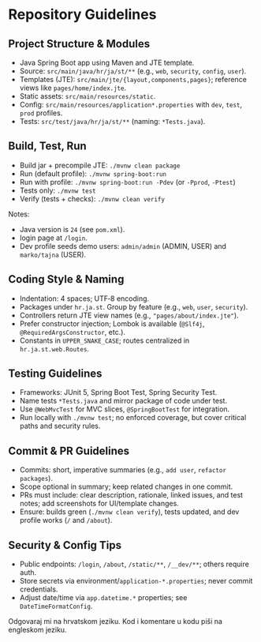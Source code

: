 # Repository Guidelines

## Project Structure & Modules
- Java Spring Boot app using Maven and JTE template.
- Source: `src/main/java/hr/ja/st/**` (e.g., `web`, `security`, `config`, `user`).
- Templates (JTE): `src/main/jte/{layout,components,pages}`; reference views like `pages/home/index.jte`.
- Static assets: `src/main/resources/static`.
- Config: `src/main/resources/application*.properties` with `dev`, `test`, `prod` profiles.
- Tests: `src/test/java/hr/ja/st/**` (naming: `*Tests.java`).

## Build, Test, Run
- Build jar + precompile JTE: `./mvnw clean package`
- Run (default profile): `./mvnw spring-boot:run`
- Run with profile: `./mvnw spring-boot:run -Pdev` (or `-Pprod`, `-Ptest`)
- Tests only: `./mvnw test`
- Verify (tests + checks): `./mvnw clean verify`

Notes:
- Java version is `24` (see `pom.xml`).
- login page at `/login`.
- Dev profile seeds demo users: `admin/admin` (ADMIN, USER) and `marko/tajna` (USER).

## Coding Style & Naming
- Indentation: 4 spaces; UTF‑8 encoding.
- Packages under `hr.ja.st`. Group by feature (e.g., `web`, `user`, `security`).
- Controllers return JTE view names (e.g., `"pages/about/index.jte"`).
- Prefer constructor injection; Lombok is available (`@Slf4j`, `@RequiredArgsConstructor`, etc.).
- Constants in `UPPER_SNAKE_CASE`; routes centralized in `hr.ja.st.web.Routes`.

## Testing Guidelines
- Frameworks: JUnit 5, Spring Boot Test, Spring Security Test.
- Name tests `*Tests.java` and mirror package of code under test.
- Use `@WebMvcTest` for MVC slices, `@SpringBootTest` for integration.
- Run locally with `./mvnw test`; no enforced coverage, but cover critical paths and security rules.

## Commit & PR Guidelines
- Commits: short, imperative summaries (e.g., `add user`, `refactor packages`).
- Scope optional in summary; keep related changes in one commit.
- PRs must include: clear description, rationale, linked issues, and test notes; add screenshots for UI/template changes.
- Ensure: builds green (`./mvnw clean verify`), tests updated, and dev profile works (`/` and `/about`).

## Security & Config Tips
- Public endpoints: `/login`, `/about`, `/static/**`, `/__dev/**`; others require auth.
- Store secrets via environment/`application-*.properties`; never commit credentials.
- Adjust date/time via `app.datetime.*` properties; see `DateTimeFormatConfig`.

Odgovaraj mi na hrvatskom jeziku. Kod i komentare u kodu piši na engleskom jeziku.
